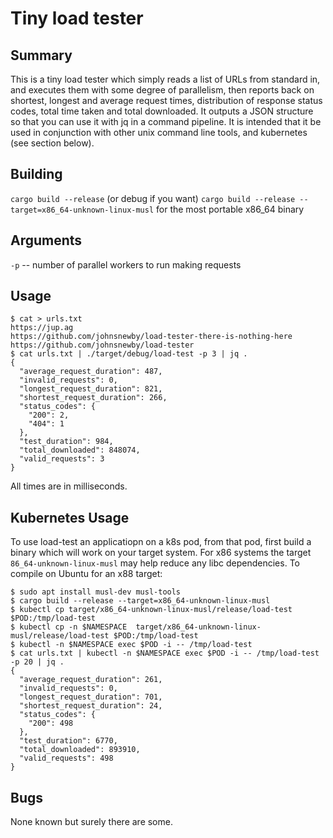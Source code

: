 # Tiny load tester

## Summary

This is a tiny load tester which simply reads a list of URLs from standard in, and executes them with some degree of parallelism, then reports back on shortest, longest and average request times, distribution of response status codes, total time taken and total downloaded. It outputs a JSON structure so that you can use it with jq in a command pipeline. It is intended that it be used in conjunction with other unix command line tools, and kubernetes (see section below).

## Building

`cargo build --release` (or debug if you want)
`cargo build --release --target=x86_64-unknown-linux-musl` for the most portable x86_64 binary


## Arguments

`-p` -- number of parallel workers to run making requests


## Usage

```
$ cat > urls.txt
https://jup.ag
https://github.com/johnsnewby/load-tester-there-is-nothing-here
https://github.com/johnsnewby/load-tester
$ cat urls.txt | ./target/debug/load-test -p 3 | jq .
{
  "average_request_duration": 487,
  "invalid_requests": 0,
  "longest_request_duration": 821,
  "shortest_request_duration": 266,
  "status_codes": {
    "200": 2,
    "404": 1
  },
  "test_duration": 984,
  "total_downloaded": 848074,
  "valid_requests": 3
}

```

All times are in milliseconds.

## Kubernetes Usage

To use load-test an applicatiopn on a k8s pod, from that pod, first build a binary which will work on your target system. For x86 systems the target `86_64-unknown-linux-musl` may help reduce any libc dependencies. To compile on Ubuntu for an x88 target:

```
$ sudo apt install musl-dev musl-tools
$ cargo build --release --target=x86_64-unknown-linux-musl
$ kubectl cp target/x86_64-unknown-linux-musl/release/load-test $POD:/tmp/load-test
$ kubectl cp -n $NAMESPACE  target/x86_64-unknown-linux-musl/release/load-test $POD:/tmp/load-test
$ kubectl -n $NAMESPACE exec $POD -i -- /tmp/load-test
$ cat urls.txt | kubectl -n $NAMESPACE exec $POD -i -- /tmp/load-test -p 20 | jq .
{
  "average_request_duration": 261,
  "invalid_requests": 0,
  "longest_request_duration": 701,
  "shortest_request_duration": 24,
  "status_codes": {
    "200": 498
  },
  "test_duration": 6770,
  "total_downloaded": 893910,
  "valid_requests": 498
}
```

## Bugs

None known but surely there are some.
